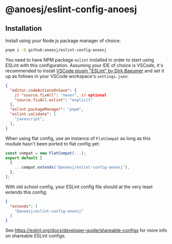 # @anoesj/eslint-config-anoesj
## Installation
Install using your Node.js package manager of choice:
```bash
pnpm i -D github:anoesj/eslint-config-anoesj
```

You need to have NPM package `eslint` installed in order to start using ESLint with this configuration. Assuming your IDE of choice is VSCode, it's recommended to install [VSCode plugin "ESLint" by Dirk Baeumer](https://marketplace.visualstudio.com/items?itemName=dbaeumer.vscode-eslint) and set it up as follows in your VSCode workspace's `settings.json`:
```json
{
  "editor.codeActionsOnSave": {
    // "source.fixAll": "never", // optional
    "source.fixAll.eslint": "explicit"
  },
  "eslint.packageManager": "pnpm",
  "eslint.validate": [
    "javascript",
  ],
}
```

When using flat config, use an instance of `FlatCompat` as long as this module hasn't been ported to flat config yet:
```js
const compat = new FlatCompat(...);
export default [
  {
    ...compat.extends('@anoesj/eslint-config-anoesj'),
  },
];
```

With old school config, your ESLint config file should at the very least extends this config:
```json
{
  "extends": [
    "@anoesj/eslint-config-anoesj"
  ]
}
```

See https://eslint.org/docs/developer-guide/shareable-configs for more info on shareable ESLint configs.